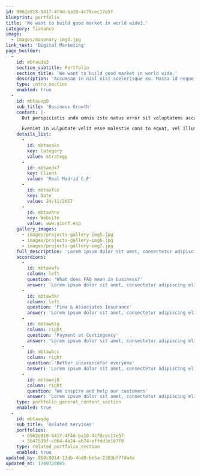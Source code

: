 ```yaml
---
id: 0962e818-8417-4f4d-ba10-4c79cec17e5f
blueprint: portfolio
title: 'We want to build good market in world wide3.'
category: fianance
image:
  - images/masonary-img3.jpg
link_text: 'Digital Marketing'
page_builder:
  -
    id: mbtauda3
    section_subtitle: Portfolio
    section_title: 'We want to build good market in world wide.'
    description: 'Accumsan in nisl nisi scelerisque eu. Massa id neque aliquam vestibulum morbi blandit cursus. Molestie ac feugiat sed lectus vestibulum mattis ullamcorper velit. Lacus suspendisse faucibus interdum posuere lorem ipsum dolor.'
    type: intro_section
    enabled: true
  -
    id: mbtauvp0
    sub_title: 'Business Growth'
    content: |-
      Dut perspiciatis unde omnis iste natus error sit voluptatems accusantium doloremqu laudan tiums ut, totams se aperiam, eaque ipsa quae ab illo inventore veritatis et quasi architecto beatae duis autems vell eums iriure dolors in hendrerit saep.

      Eveniet in vulputate velit esse molestie cons to equat, vel illum dolore eu feugiat nulla facilisis seds eros sed et accumsan et iusto odio dignis sim.
    details_list:
      -
        id: mbtavaks
        key: Category
        value: Strategy
      -
        id: mbtavdx7
        key: Client
        value: 'Real Madrid C.F'
      -
        id: mbtavfoz
        key: Date
        value: 24/11/2017
      -
        id: mbtavhnv
        key: Website
        value: www.giorf.esp
    gallery_images:
      - images/projects-gallery-img5.jpg
      - images/projects-gallery-img6.jpg
      - images/projects-gallery-img7.jpg
    full_description: 'Lorem ipsum dolor sit amet, consectetur adipiscing elit, sed do eiusmod tempor incididunt ut labore et dolore magna aliqua. Pulvinar elementum integer enim neque volutpat ac tincidunt. Neque ornare aenean euismod elementum nisi. Pharetra convallis posuere morbi leo urna molestie. Scelerisque felis imperdiet proin fermentum. Malesuada pellentesque elit eget gravida cum sociis natoque. Morbi tempus iaculis urna id. Ultrices dui sapien eget mi proin. Nullam non nisi est sit amet. Tempor nec feugiat nisl pretium fusce id velit. Rutrum quisque non tellus orci ac auctor. Fringilla urna porttitor rhoncus dolor purus non enim. Tortor vitae purus faucibus ornare suspendisse sed nisi. Adipiscing tristique risus nec feugiat in fermentum posuere. Morbi non arcu risus quis varius quam quisque id. Amet nisl suscipit adipiscing bibendum.'
    accordions:
      -
        id: mbtavwfv
        column: left
        question: 'What does FAQ mean in business?'
        answer: 'Lorem ipsum dolor sit amet, consectetur adipiscing elit, sed do eiusmod tempor incididunt ut labore et dolore magna aliqua. Malesuada pellentesque elit eget gravida cum.'
      -
        id: mbtaw3kr
        column: left
        question: 'Pina & Associates Insurance'
        answer: 'Lorem ipsum dolor sit amet, consectetur adipiscing elit, sed do eiusmod tempor incididunt ut labore et dolore magna aliqua. Malesuada pellentesque elit eget gravida cum.'
      -
        id: mbtaw6lg
        column: right
        question: 'Payment at Contingency'
        answer: 'Lorem ipsum dolor sit amet, consectetur adipiscing elit, sed do eiusmod tempor incididunt ut labore et dolore magna aliqua. Malesuada pellentesque elit eget gravida cum.'
      -
        id: mbtawbcc
        column: right
        question: 'Better insurancefor everyone'
        answer: 'Lorem ipsum dolor sit amet, consectetur adipiscing elit, sed do eiusmod tempor incididunt ut labore et dolore magna aliqua. Malesuada pellentesque elit eget gravida cum.'
      -
        id: mbtawej8
        column: right
        question: 'We inspire and help our customers'
        answer: 'Lorem ipsum dolor sit amet, consectetur adipiscing elit, sed do eiusmod tempor incididunt ut labore et dolore magna aliqua. Malesuada pellentesque elit eget gravida cum.'
    type: portfolio_general_content_section
    enabled: true
  -
    id: mbtawqdg
    sub_title: 'Related services'
    portfolios:
      - 0962e818-8417-4f4d-ba10-4c79cec17e5f
      - 5b47539f-c064-4a24-ab74-effdd3e187f8
    type: related_portfolio_section
    enabled: true
updated_by: 918c9014-13db-4bd0-be5a-2303bf77da4d
updated_at: 1749728065
---
```

